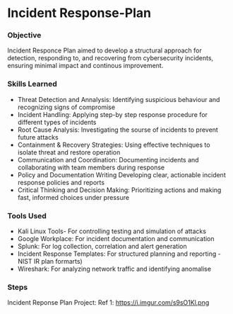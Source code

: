 # Incident Response-Plan
### Objective

Incident Responce Plan aimed to develop a structural approach for detection, responding to, and recovering from cybersecurity incidents, ensuring minimal impact and continous improvement.

### Skills Learned

- Threat Detection and Annalysis: Identifying suspicious behaviour and recognizing signs of compromise
- Incident Handling: Applying step-by step response procedure for different types of incidents
- Root Cause Analysis: Investigating the sourse of incidents to prevent future attacks
- Containment & Recovery Strategies: Using effective techniques to isolate threat and restore operation
- Communication and Coordination: Documenting incidents and collaborating with team members during response
- Policy and Documentation Writing Developing clear, actionable incident response policies and reports
- Critical Thinking and Decision Making: Prioritizing actions and making fast, informed choices under pressure


### Tools Used

- Kali Linux Tools- For controlling testing and simulation of attacks
- Google Workplace: For incident documentation and communication
- Splunk: For log collection, correlation and alert generation
- Incident Response Templates: For structured planning and reporting - NIST IR plan formarts)
- Wireshark: For analyzing network traffic and identifying anomalise
  
### Steps
Incident Reponse Plan Project:
Ref 1:
https://i.imgur.com/s9sO1Kl.png
